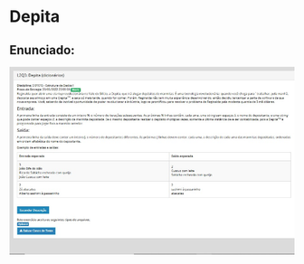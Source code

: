 # Depita

## Enunciado:
[![Enunciado](https://github.com/GuiJR777/Exercicios-Python/blob/master/depita/enunciado.jpeg?raw=true "Enunciado")](https://github.com/GuiJR777/Exercicios-Python/blob/master/depita/enunciado.jpeg?raw=true "Enunciado")
